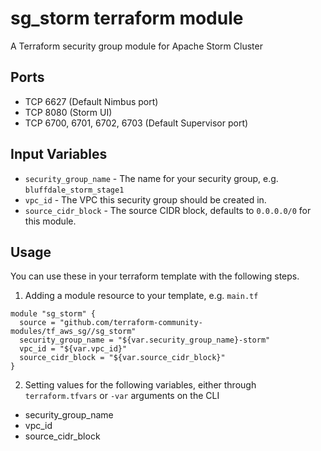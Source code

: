 sg_storm terraform module
==============================

A Terraform security group module for Apache Storm Cluster


Ports
-----
- TCP 6627 (Default Nimbus port)
- TCP 8080 (Storm UI)
- TCP 6700, 6701, 6702, 6703 (Default Supervisor port)

Input Variables
---------------

- `security_group_name` - The name for your security group, e.g. `bluffdale_storm_stage1`
- `vpc_id` - The VPC this security group should be created in.
- `source_cidr_block` - The source CIDR block, defaults to `0.0.0.0/0`
   for this module.

Usage
-----

You can use these in your terraform template with the following steps.

1. Adding a module resource to your template, e.g. `main.tf`

```
module "sg_storm" {
  source = "github.com/terraform-community-modules/tf_aws_sg//sg_storm"
  security_group_name = "${var.security_group_name}-storm"
  vpc_id = "${var.vpc_id}"
  source_cidr_block = "${var.source_cidr_block}"
}
```

2. Setting values for the following variables, either through `terraform.tfvars` or `-var` arguments on the CLI

- security_group_name
- vpc_id
- source_cidr_block

